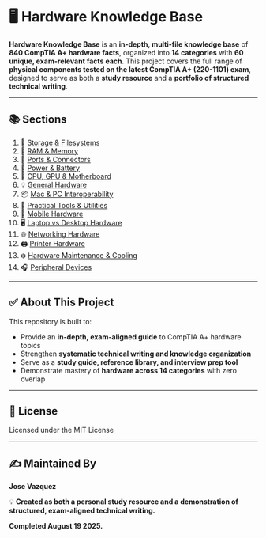 # 🖥️ Hardware Knowledge Base  

**Hardware Knowledge Base** is an **in-depth, multi-file knowledge base** of **840 CompTIA A+ hardware facts**, organized into **14 categories** with **60 unique, exam-relevant facts each**. This project covers the full range of **physical components tested on the latest CompTIA A+ (220-1101) exam**, designed to serve as both a **study resource** and a **portfolio of structured technical writing**.  

---

## 📚 Sections  

1. 💾 [Storage & Filesystems](sections/01-storage-and-filesystems.md)  
2. 🧠 [RAM & Memory](sections/02-ram-memory.md)  
3. 🔌 [Ports & Connectors](sections/03-ports-connectors.md)  
4. 🔋 [Power & Battery](sections/04-power-and-battery.md)  
5. 🧩 [CPU, GPU & Motherboard](sections/05-cpu-gpu-motherboard.md)  
6. 💡 [General Hardware](sections/06-general-hardware.md)  
7. 📦 [Mac & PC Interoperability](sections/07-mac-pc-interoperability.md)  
8. 🧰 [Practical Tools & Utilities](sections/08-practical-tools-utilities.md)  
9. 📱 [Mobile Hardware](sections/09-mobile-hardware.md)  
10. 🖥️ [Laptop vs Desktop Hardware](sections/10-laptop-vs-desktop-hardware.md)  
11. 🌐 [Networking Hardware](sections/11-networking-hardware.md)  
12. 🖨️ [Printer Hardware](sections/12-printer-hardware.md)  
13. ❄️ [Hardware Maintenance & Cooling](sections/13-maintenance-cooling.md)  
14. 🎧 [Peripheral Devices](sections/14-peripheral-devices.md)  

---

## ✅ About This Project  

This repository is built to:  
- Provide an **in-depth, exam-aligned guide** to CompTIA A+ hardware topics  
- Strengthen **systematic technical writing and knowledge organization**  
- Serve as a **study guide, reference library, and interview prep tool**  
- Demonstrate mastery of **hardware across 14 categories** with zero overlap  

---

## 📜 License  
Licensed under the MIT License  

---

## ✍️ Maintained By  
**Jose Vazquez** 

💡 **Created as both a personal study resource and a demonstration of structured, exam-aligned technical writing.**

  **Completed August 19 2025.**
    


